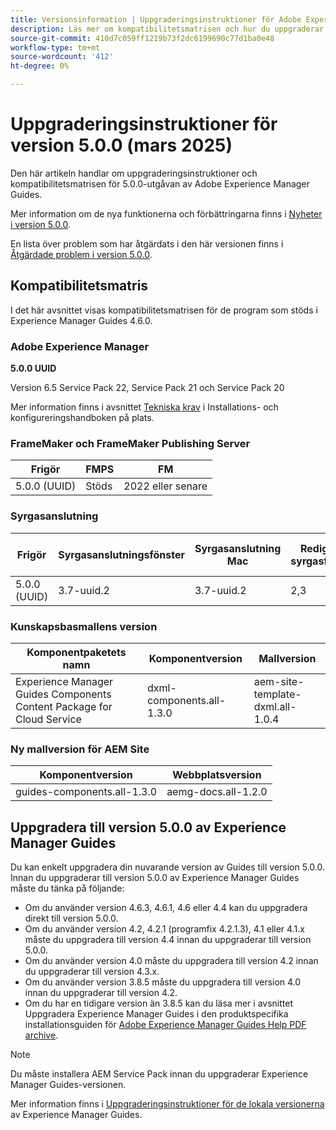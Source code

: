```yaml
---
title: Versionsinformation | Uppgraderingsinstruktioner för Adobe Experience Manager Guides 5.0.0
description: Läs mer om kompatibilitetsmatrisen och hur du uppgraderar till 5.0.0-utgåvan av Adobe Experience Manager Guides.
source-git-commit: 410d7c059ff1219b73f2dc6199690c77d1ba0e48
workflow-type: tm+mt
source-wordcount: '412'
ht-degree: 0%

---
```


# Uppgraderingsinstruktioner för version 5.0.0 (mars 2025)

Den här artikeln handlar om uppgraderingsinstruktioner och kompatibilitetsmatrisen för 5.0.0-utgåvan av Adobe Experience Manager Guides.

Mer information om de nya funktionerna och förbättringarna finns i [Nyheter i version 5.0.0](../release-info/whats-new-5-0.md).

En lista över problem som har åtgärdats i den här versionen finns i [Åtgärdade problem i version 5.0.0](../release-info/fixed-issues-5-0-0.md).

## Kompatibilitetsmatris

I det här avsnittet visas kompatibilitetsmatrisen för de program som stöds i Experience Manager Guides 4.6.0.

### Adobe Experience Manager

**5.0.0 UUID**

Version 6.5 Service Pack 22, Service Pack 21 och Service Pack 20

Mer information finns i avsnittet [Tekniska krav](../install-guide/download-install-technical-requirements.md) i Installations- och konfigureringshandboken på plats.

### FrameMaker och FrameMaker Publishing Server

| Frigör | FMPS | FM |
| --- | --- | --- |
| 5.0.0 (UUID) | Stöds | 2022 eller senare |

### Syrgasanslutning

| Frigör | Syrgasanslutningsfönster | Syrgasanslutning Mac | Redigera i syrgasfönster | Redigera i Syrgas Mac |
| --- | --- | --- |--- |--- |
| 5.0.0 (UUID) | 3.7-uuid.2 | 3.7-uuid.2 | 2,3 | 2,3 |

### Kunskapsbasmallens version

| Komponentpaketets namn | Komponentversion | Mallversion |
|---|---|---|
| Experience Manager Guides Components Content Package for Cloud Service | dxml-components.all-1.3.0 | aem-site-template-dxml.all-1.0.4 |

### Ny mallversion för AEM Site


| Komponentversion | Webbplatsversion |
|---|---|
| guides-components.all-1.3.0 | aemg-docs.all-1.2.0 |


## Uppgradera till version 5.0.0 av Experience Manager Guides

Du kan enkelt uppgradera din nuvarande version av Guides till version 5.0.0. Innan du uppgraderar till version 5.0.0 av Experience Manager Guides måste du tänka på följande:

- Om du använder version 4.6.3, 4.6.1, 4.6 eller 4.4 kan du uppgradera direkt till version 5.0.0.
- Om du använder version 4.2, 4.2.1 (programfix 4.2.1.3), 4.1 eller 4.1.x måste du uppgradera till version 4.4 innan du uppgraderar till version 5.0.0.
- Om du använder version 4.0 måste du uppgradera till version 4.2 innan du uppgraderar till version 4.3.x.
- Om du använder version 3.8.5 måste du uppgradera till version 4.0 innan du uppgraderar till version 4.2.
- Om du har en tidigare version än 3.8.5 kan du läsa mer i avsnittet Uppgradera Experience Manager Guides i den produktspecifika installationsguiden för [Adobe Experience Manager Guides Help PDF archive](https://helpx.adobe.com/se/xml-documentation-for-experience-manager/archive.html).

>[!NOTE]
>
>Du måste installera AEM Service Pack innan du uppgraderar Experience Manager Guides-versionen.

Mer information finns i [Uppgraderingsinstruktioner för de lokala versionerna](../install-guide/upgrade-xml-documentation.md) av Experience Manager Guides.